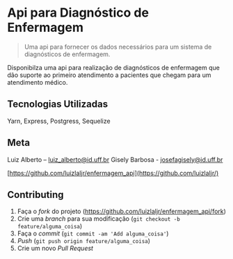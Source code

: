 # Api para Diagnóstico de Enfermagem

> Uma api para fornecer os dados necessários para um sistema de diagnósticos de enfermagem.

Disponibilza uma api para realização de diagnósticos de enfermagem que dão suporte ao primeiro atendimento a pacientes que chegam para um atendimento médico.

## Tecnologias Utilizadas

Yarn, Express, Postgress, Sequelize

## Meta

Luiz Alberto – luiz_alberto@id.uff.br
Gisely Barbosa - josefagisely@id.uff.br

[https://github.com/luizlaljr/enfermagem_api](https://github.com/luizlaljr/)

## Contributing

1. Faça o _fork_ do projeto (<https://github.com/luizlaljr/enfermagem_api/fork>)
2. Crie uma _branch_ para sua modificação (`git checkout -b feature/alguma_coisa`)
3. Faça o _commit_ (`git commit -am 'Add alguma_coisa'`)
4. _Push_ (`git push origin feature/alguma_coisa`)
5. Crie um novo _Pull Request_

